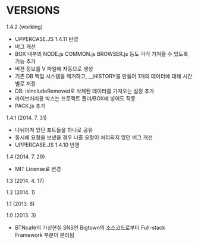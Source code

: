 VERSIONS
========
1.4.2 (working)
- UPPERCASE.JS 1.4.11 반영
- 버그 개선
- BOX 내부의 NODE.js COMMON.js BROWSER.js 등도 각각 가져올 수 있도록 기능 추가 
- 버젼 정보를 V 파일에 자동으로 생성
- 기존 DB 백업 시스템을 제거하고, __HISTORY를 만들어 1개의 데이터에 대해 시간별로 저장
- DB: isIncludeRemoved로 삭제된 데이터를 가져오는 설정 추가
- 라이브러리용 박스는 프로젝트 폴더/BOX에 넣어도 작동
- PACK.js 추가

1.4.1 (2014. 7. 31)
- 나뉘어져 있던 포트들을 하나로 공유
- 동시에 요청을 보냈을 경우 나중 요청이 처리되지 않던 버그 개선
- UPPERCASE.JS 1.4.10 반영

1.4 (2014. 7. 29)
- MIT License로 변경

1.3 (2014. 4. 17)

1.2 (2014. 1)

1.1 (2013. 8)

1.0 (2013. 3)
- BTNcafe의 가상현실 SNS인 Bigtown의 소스코드로부터 Full-stack Framework 부분이 분리됨

